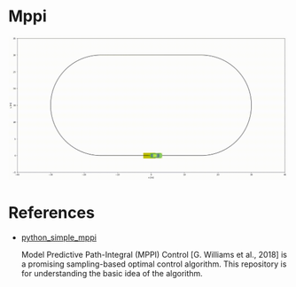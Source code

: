 # Mppi

![mppi_demo](./animation/animation.gif)

# References

- [python_simple_mppi](https://github.com/MizuhoAOKI/python_simple_mppi/blob/master/notebooks/mppi_pathtracking.ipynb)

  Model Predictive Path-Integral (MPPI) Control [G. Williams et al., 2018] is a promising sampling-based optimal control algorithm.
  This repository is for understanding the basic idea of the algorithm.
